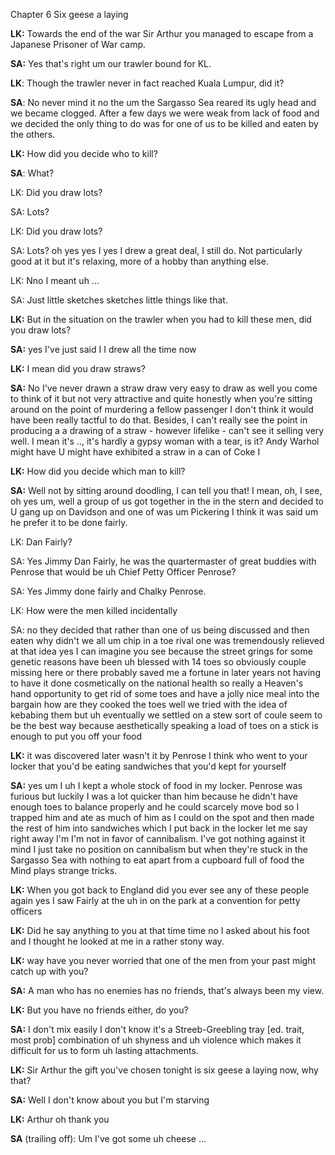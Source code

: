 Chapter 6
Six geese a laying

**LK:** Towards the end of the war Sir Arthur you managed to escape from a Japanese Prisoner of War camp.

**SA:** Yes that's right um
our trawler bound for KL.

**LK**: Though the trawler never in fact reached Kuala Lumpur, did it?

**SA**: No never mind it no the um the Sargasso Sea reared its ugly head and we became clogged. After a few days we were weak from lack of food and we decided the only thing to do was for one of us to be killed and eaten by the others.

**LK:** How did you decide who to kill?

**SA**: What?

LK: Did you draw lots?

SA: Lots?

LK: Did you draw lots?

SA: Lots? oh yes yes I yes I drew a great deal, I still do. Not particularly good at it but it's relaxing, more of a hobby than anything else.

LK: Nno I meant uh ...

SA: Just little sketches sketches little things like that.

**LK:** But in the situation on the trawler when you had to kill these men, did you draw lots?

**SA:** yes I've just said I I drew all the time
now

**LK:** I mean did you draw straws?

**SA:** No I've never drawn a straw draw very easy to draw as well you come to think of it but not very attractive and quite honestly when you're sitting around on the point of murdering a fellow passenger I don't think it would have been really tactful to do that. Besides, I can't really see the point in producing a a drawing of a straw - however lifelike - can't see it selling very well. I mean it's .., it's hardly a gypsy woman with a tear, is it? Andy Warhol might have U might have exhibited a straw in a can of Coke I

**LK:** How did you decide which man to kill?

**SA:** Well not by sitting around doodling, I can tell you that! I mean, oh, I see, oh yes um, well a group of us got together in the in the stern and decided to U gang up on Davidson and one of was um Pickering I think it was said um he prefer it to be done fairly.

LK: Dan Fairly?

SA: Yes Jimmy Dan Fairly, he was the quartermaster of great buddies with Penrose that would be uh Chief Petty Officer Penrose?

SA: Yes Jimmy done fairly and Chalky Penrose.

LK: How were the men killed incidentally

SA: no they decided that rather than one of us being discussed and then eaten why didn't we all um chip in a toe rival one was
tremendously relieved at that idea yes I
can imagine you see because the street
grings for some genetic reasons have
been uh blessed with 14 toes so
obviously couple missing here or there
probably saved me a fortune in later
years not having to have it done
cosmetically on the national health so
really a Heaven's hand opportunity to
get rid of some toes and have a jolly
nice meal into the bargain how are they
cooked the toes well we tried with the
idea of kebabing them but uh eventually
we settled on a stew sort of coule seem
to be the best way because aesthetically
speaking a load of toes on a stick is
enough to put you off your food

**LK:** it was discovered later wasn't it
by Penrose I think who went to your
locker that you'd be eating sandwiches
that you'd kept for
yourself

**SA:** yes um I uh I kept a whole stock of food in my locker. Penrose was furious but luckily I was a lot quicker
than him because he didn't have enough
toes to balance properly and he could
scarcely move bod so I trapped him and
ate as much of him as I could on the
spot and then made the rest of him into
sandwiches which I put back in the
locker let me say right away I'm I'm not
in favor of cannibalism. I've got nothing
against it mind I just take no position
on cannibalism but when they're stuck in
the Sargasso Sea with nothing to eat apart
from a cupboard full of food the Mind
plays strange tricks.

**LK:** When you got back to England did
you ever see any of these people again
yes I saw Fairly at the uh in on the
park at a convention for petty officers

**LK:** Did he say anything to you at that time
time no I asked about his foot and I
thought he looked at me in a rather stony way.

**LK:** way have you never worried that one of
the men from your past might catch up
with you?

**SA:** A man who has no enemies has no friends, that's always been my view.

**LK:** But you have no friends either, do you?

**SA:** I don't mix easily I don't know it's a Streeb-Greebling tray [ed. trait, most prob] combination of uh shyness and uh violence which makes it difficult for us to form uh lasting attachments.

**LK:** Sir Arthur the gift you've chosen tonight is six geese a laying now, why that?

**SA:** Well I don't know about you but I'm starving

**LK:** Arthur oh thank you

**SA** (trailing off): Um I've got some uh cheese ...
